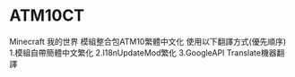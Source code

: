 # ATM10CT
Minecraft 我的世界 模組整合包ATM10繁體中文化
使用以下翻譯方式(優先順序)
1.模組自帶簡體中文繁化
2.I18nUpdateMod繁化
3.GoogleAPI Translate機器翻譯
